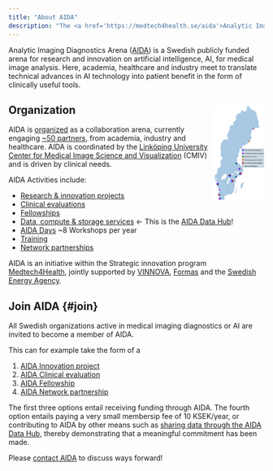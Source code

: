 ```yaml
---
title: "About AIDA"
description: "The <a href='https://medtech4health.se/aida'>Analytic Imaging Diagnostics Arena</a>"
---
```

Analytic Imaging Diagnostics Arena ([AIDA](https://medtech4health.se/aida)) is a
Swedish publicly funded arena for research and innovation on artificial
intelligence, AI, for medical image analysis. Here, academia, healthcare and
industry meet to translate technical advances in AI technology into patient
benefit in the form of clinically useful tools.

## Organization
<div><img id="aida-map" src="/assets/images/aida-map.png" alt="Distribution of AIDA partners in Sweden" style="float: right; width: 20%; margin-top: -5ex; cursor: pointer;"></div>
<script src="https://cdnjs.cloudflare.com/ajax/libs/viewerjs/1.3.2/viewer.min.js"></script>
<script>const viewer = new Viewer(document.getElementById('aida-map'));</script>

AIDA is [organized](https://medtech4health.se/en/aida-en-2/aida-organization/)
as a collaboration arena, currently engaging
[~50 partners](https://medtech4health.se/en/aida-arena/organization/),
from academia, industry and healthcare. AIDA is coordinated by the
[Linköping University](https://liu.se)
[Center for Medical Image Science and Visualization](https://liu.se/cmiv) (CMIV)
and is driven by clinical needs.

AIDA Activities include:
* [Research & innovation projects](https://medtech4health.se/en/aida-en-2/innovation-projects/)
* [Clinical evaluations](https://medtech4health.se/en/clinical-evaluations/)
* [Fellowships](https://medtech4health.se/en/aida-en-2/15836-2/)
* [Data, compute & storage services](/) &larr; This is the [AIDA Data Hub](/)!
* [AIDA Days](https://medtech4health.se/en/aida-en-2/) ~8 Workshops per year
* [Training](https://medtech4health.se/en/aida-en-2/)
* [Network partnerships](https://medtech4health.se/aida-en/network-partner/)

AIDA is an initiative within the Strategic innovation program
[Medtech4Health](https://medtech4health.se), jointly supported by
[VINNOVA](https://vinnova.se), [Formas](https://formas.se) and the
[Swedish Energy Agency](https://www.energimyndigheten.se/).

## Join AIDA {#join}
All Swedish organizations active in medical imaging diagnostics or AI are
invited to become a member of AIDA.

This can for example take the form of a
1. [AIDA Innovation project](https://medtech4health.se/apply-for-innovation-project/)
2. [AIDA Clinical evaluation](https://medtech4health.se/en/apply-for-clinical-evaluation/)
3. [AIDA Fellowship](https://medtech4health.se/apply-for-clinical-fellowship/)
4. [AIDA Network partnership](https://medtech4health.se/aida-en/network-partner/)

The first three options entail receiving funding through AIDA. The fourth option
entails paying a very small membersip fee of 10 KSEK/year, or contributing to
AIDA by other means such as [sharing data through the AIDA Data Hub](/datasets),
thereby demonstrating that a meaningful commitment has been made.

Please [contact AIDA](mailto:aida@nbis.se) to discuss ways forward!
